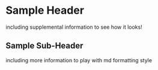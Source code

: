# Sample Header
including supplemental information to see how it looks!

## Sample Sub-Header
including more information to play with md formatting style
